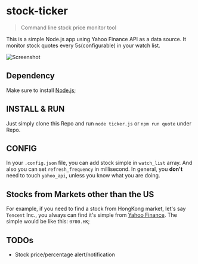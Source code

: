 # stock-ticker

> Command line stock price monitor tool

This is a simple Node.js app using Yahoo Finance API as a data source. It monitor stock quotes every 5s(configurable) in your watch list.

![Screenshot](https://github.com/phoenixzqy/stock-ticker/blob/master/screenshot/stock-monitor.png)

## Dependency

Make sure to install [Node.js](https://nodejs.org/en/download/);

## INSTALL & RUN

Just simply clone this Repo and run `node ticker.js`  or `npm run quote` under Repo.

## CONFIG

In your `.config.json` file, you can add stock simple in `watch_list` array. And also you can set `refresh_frequency` in millisecond. In general, you **don't** need to touch `yahoo_api`, unless you know what you are doing.

## Stocks from Markets other than the US

For example, if you need to find a stock from HongKong market, let's say `Tencent` Inc., you always can find it's simple from [Yahoo Finance](https://finance.yahoo.com/). The simple would be like this: `0700.HK`;

## TODOs

* Stock price/percentage alert/notification

